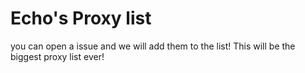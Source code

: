 # Echo's Proxy list

you can open a issue and we will add them to the list! This will be the biggest proxy list ever!
